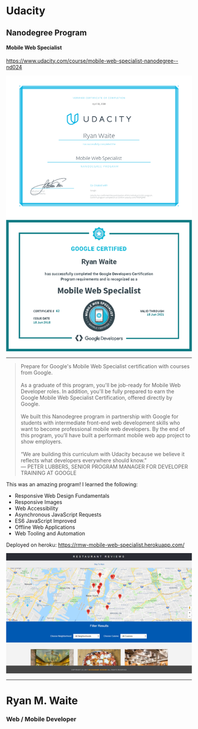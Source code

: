 # Udacity
## Nanodegree Program
#### Mobile Web Specialist
https://www.udacity.com/course/mobile-web-specialist-nanodegree--nd024

![Udacity - Mobile Web Specialist](nd-grad-cert-mws.png)
![Google Certified - Mobile Web Specialist](google-mws-cert.png)
___

> Prepare for Google's Mobile Web Specialist certification with courses from Google.
<br/><br/>
> As a graduate of this program, you'll be job-ready for Mobile Web Developer roles. In addition, you'll be fully prepared to earn the Google Mobile Web Specialist Certification, offered directly by Google.
<br/></br>
> We built this Nanodegree program in partnership with Google for students with intermediate front-end web development skills who want to become professional mobile web developers. By the end of this program, you’ll have built a performant mobile web app project to show employers.
<br/><br/>
“We are building this curriculum with Udacity because we believe it reflects what developers everywhere should know.”
<br/> — PETER LUBBERS, SENIOR PROGRAM MANAGER FOR DEVELOPER TRAINING AT GOOGLE

This was an amazing program! I learned the following:

* Responsive Web Design Fundamentals
* Responsive Images
* Web Accessibility
* Asynchronous JavaScript Requests
* ES6 JavaScript Improved
* Offline Web Applications
* Web Tooling and Automation

Deployed on heroku: https://rmw-mobile-web-specialist.herokuapp.com/

![](app-screenshot.PNG)

---
# Ryan M. Waite
### Web / Mobile Developer
